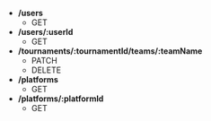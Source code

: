 - **/users**
    - GET
- **/users/:userId**
    - GET
- **/tournaments/:tournamentId/teams/:teamName**
    - PATCH
    - DELETE
- **/platforms**
    - GET
- **/platforms/:platformId**
    - GET